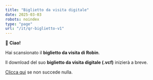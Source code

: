 ```yaml
---
title: "Biglietto da visita digitale"
date: 2025-03-03
robots: noindex
type: "page"
url: "/it/qr-biglietto-v1"
---
```


🍕 **Ciao!**

Hai scansionato il **biglietto da visita di Robin**.

Il download del suo **biglietto da visita digitale (.vcf)** inizierà a breve.

[Clicca qui](/robin.vcf) se non succede nulla.

